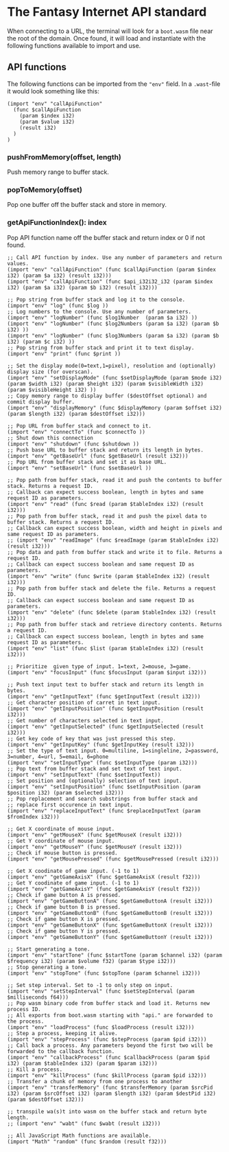 The Fantasy Internet API standard
=================================
When connecting to a URL, the terminal will look for a `boot.wasm` file near the root of the domain. Once found, it will load and instantiate with the following functions available to import and use.

API functions
-------------
The following functions can be imported from the `"env"` field. In a `.wast`-file it would look something like this:

    (import "env" "callApiFunction"
      (func $callApiFunction
        (param $index i32)
        (param $value i32)
        (result i32)
      )
    )

### pushFromMemory(offset, length)
Push memory range to buffer stack.

### popToMemory(offset)
Pop one buffer off the buffer stack and store in memory.

### getApiFunctionIndex(): index
Pop API function name off the buffer stack and return index or 0 if not found.


    ;; Call API function by index. Use any number of parameters and return values.
    (import "env" "callApiFunction" (func $callApiFunction (param $index i32) (param $a i32) (result i32)))
    (import "env" "callApiFunction" (func $api_i32i32_i32 (param $index i32) (param $a i32) (param $b i32) (result i32)))

    ;; Pop string from buffer stack and log it to the console.
    (import "env" "log" (func $log ))
    ;; Log numbers to the console. Use any number of parameters.
    (import "env" "logNumber" (func $log1Number  (param $a i32) ))
    (import "env" "logNumber" (func $log2Numbers (param $a i32) (param $b i32) ))
    (import "env" "logNumber" (func $log3Numbers (param $a i32) (param $b i32) (param $c i32) ))
    ;; Pop string from buffer stack and print it to text display.
    (import "env" "print" (func $print ))

    ;; Set the display mode(0=text,1=pixel), resolution and (optionally) display size (for overscan).
    (import "env" "setDisplayMode" (func $setDisplayMode (param $mode i32) (param $width i32) (param $height i32) (param $visibleWidth i32) (param $visibleHeight i32) ))
    ;; Copy memory range to display buffer ($destOffset optional) and commit display buffer.
    (import "env" "displayMemory" (func $displayMemory (param $offset i32) (param $length i32) (param $destOffset i32)))

    ;; Pop URL from buffer stack and connect to it.
    (import "env" "connectTo" (func $connectTo ))
    ;; Shut down this connection
    (import "env" "shutdown" (func $shutdown ))
    ;; Push base URL to buffer stack and return its length in bytes.  
    (import "env" "getBaseUrl" (func $getBaseUrl (result i32)))
    ;; Pop URL from buffer stack and set it as base URL.
    (import "env" "setBaseUrl" (func $setBaseUrl ))

    ;; Pop path from buffer stack, read it and push the contents to buffer stack. Returns a request ID.
    ;; Callback can expect success boolean, length in bytes and same request ID as parameters.
    (import "env" "read" (func $read (param $tableIndex i32) (result i32)))
    ;; Pop path from buffer stack, read it and push the pixel data to buffer stack. Returns a request ID.
    ;; Callback can expect success boolean, width and height in pixels and same request ID as parameters.
    ;; (import "env" "readImage" (func $readImage (param $tableIndex i32) (result i32)))
    ;; Pop data and path from buffer stack and write it to file. Returns a request ID.
    ;; Callback can expect success boolean and same request ID as parameters.
    (import "env" "write" (func $write (param $tableIndex i32) (result i32)))
    ;; Pop path from buffer stack and delete the file. Returns a request ID.
    ;; Callback can expect success boolean and same request ID as parameters.
    (import "env" "delete" (func $delete (param $tableIndex i32) (result i32)))
    ;; Pop path from buffer stack and retrieve directory contents. Returns a request ID.
    ;; Callback can expect success boolean, length in bytes and same request ID as parameters.
    (import "env" "list" (func $list (param $tableIndex i32) (result i32)))

    ;; Prioritize  given type of input. 1=text, 2=mouse, 3=game.
    (import "env" "focusInput" (func $focusInput (param $input i32)))

    ;; Push text input text to buffer stack and return its length in bytes.
    (import "env" "getInputText" (func $getInputText (result i32)))
    ;; Get character position of carret in text input.
    (import "env" "getInputPosition" (func $getInputPosition (result i32)))
    ;; Get number of characters selected in text input.
    (import "env" "getInputSelected" (func $getInputSelected (result i32)))
    ;; Get key code of key that was just pressed this step.
    (import "env" "getInputKey" (func $getInputKey (result i32)))
    ;; Set the type of text input. 0=multiline, 1=singleline, 2=password, 3=number, 4=url, 5=email, 6=phone
    (import "env" "setInputType" (func $setInputType (param i32)))
    ;; Pop text from buffer stack and set text of text input.
    (import "env" "setInputText" (func $setInputText))
    ;; Set position and (optionally) selection of text input.
    (import "env" "setInputPosition" (func $setInputPosition (param $position i32) (param $selected i32)))
    ;; Pop replacement and search substrings from buffer stack and
    ;; replace first occurence in text input.
    (import "env" "replaceInputText" (func $replaceInputText (param $fromIndex i32)))

    ;; Get X coordinate of mouse input.
    (import "env" "getMouseX" (func $getMouseX (result i32)))
    ;; Get Y coordinate of mouse input.
    (import "env" "getMouseY" (func $getMouseY (result i32)))
    ;; Check if mouse button is pressed.
    (import "env" "getMousePressed" (func $getMousePressed (result i32)))

    ;; Get X coodinate of game input. (-1 to 1)
    (import "env" "getGameAxisX" (func $getGameAxisX (result f32)))
    ;; Get Y coodinate of game input. (-1 to 1)
    (import "env" "getGameAxisY" (func $getGameAxisY (result f32)))
    ;; Check if game button A is pressed.
    (import "env" "getGameButtonA" (func $getGameButtonA (result i32)))
    ;; Check if game button B is pressed.
    (import "env" "getGameButtonB" (func $getGameButtonB (result i32)))
    ;; Check if game button X is pressed.
    (import "env" "getGameButtonX" (func $getGameButtonX (result i32)))
    ;; Check if game button Y is pressed.
    (import "env" "getGameButtonY" (func $getGameButtonY (result i32)))

    ;; Start generating a tone.
    (import "env" "startTone" (func $startTone (param $channel i32) (param $frequency i32) (param $volume f32) (param $type i32)))
    ;; Stop generating a tone.
    (import "env" "stopTone" (func $stopTone (param $channel i32)))

    ;; Set step interval. Set to -1 to only step on input.
    (import "env" "setStepInterval" (func $setStepInterval (param $milliseconds f64)))
    ;; Pop wasm binary code from buffer stack and load it. Returns new process ID.
    ;; All exports from boot.wasm starting with "api." are forwarded to the process.
    (import "env" "loadProcess" (func $loadProcess (result i32)))
    ;; Step a process, keeping it alive.
    (import "env" "stepProcess" (func $stepProcess (param $pid i32)))
    ;; Call back a process. Any parameters beyond the first two will be forwarded to the callback function.
    (import "env" "callbackProcess" (func $callbackProcess (param $pid i32) (param $tableIndex i32) (param $param i32)))
    ;; Kill a process.
    (import "env" "killProcess" (func $killProcess (param $pid i32)))
    ;; Transfer a chunk of memory from one process to another
    (import "env" "transferMemory" (func $transferMemory (param $srcPid i32) (param $srcOffset i32) (param $length i32) (param $destPid i32) (param $destOffset i32)))

    ;; transpile wa(s)t into wasm on the buffer stack and return byte length.
    ;; (import "env" "wabt" (func $wabt (result i32)))

    ;; All JavaScript Math functions are available.
    (import "Math" "random" (func $random (result f32)))
